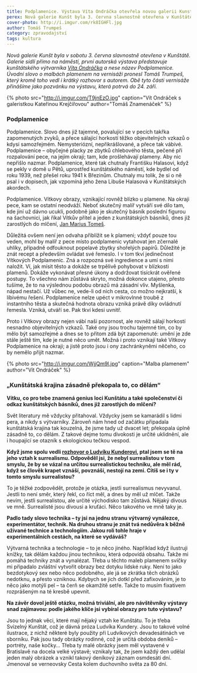 ```yaml
---
title: Podplamenice. Výstava Víta Ondráčka otevřela novou galerii Kunst
perex: Nová galerie Kunšt byla 3. června slavnostně otevřena v Kunštátě, první autorská výstava představuje kunštátského výtvarníka Víta Ondráčka a nese název Podplamenice.
cover-photo: http://i.imgur.com/rk8IGHFl.jpg
author: Tomáš Trumpeš
category: zpravodajství
tags: kultura
---
```


*Nová galerie Kunšt byla v sobotu 3. června slavnostně otevřena v Kunštátě. Galerie sídlí přímo na náměstí, první autorská výstava představuje kunštátského výtvarníka [Víta Ondráčka](http://vitondracek.cz/) a nese název Podplamenice. Úvodní slovo o malbách plamenem na vernisáži pronesl Tomáš Trumpeš, který kromě toho vedl i krátký rozhovor s autorem. Obě tyto části vernisáže přinášíme jako pozvánku na výstavu, která potrvá do 24. září.*

{% photo src="http://i.imgur.com/T9jnEzO.jpg" caption="Vít Ondráček s galeristkou Kateřinou Krejčířovou" author="Tomáš Znamenáček" %}

### Podplamenice

Podplamenice. Slovo dnes již tajemné, povalující se v pecích takřka zapomenutých zvyků, a přece sálající horkostí těžko objevitelných vzkazů o kdysi samozřejmém. Nemysteriózní, nepřikrášlované, a přece tak vábivé. Podplamenice – obyčejné placky ze zbytků chlebového těsta, pečené při rozpalování pece, na jejím okraji; tam, kde prošlehávají plameny. Aby nic nepřišlo nazmar. Podplamenice, které tak chutnaly Františku Halasovi, když se pekly v domě u Pětů, uprostřed kunštátského náměstí, kde bydlel od roku 1939, než přešel roku 1941 k Březinům. Chutnaly mu tolik, že si o ně psal i v dopisech, jak vzpomíná jeho žena Libuše Halasová v Kunštátských akordech.

Podplamenice. Vítkovy obrazy, vznikající rovněž blízko u plamene. Na okraji pece, kam se ostatní neodváží. Neboť skutečný malíř vytváří své dílo tam, kde jiní už dávno ucukli, podobně jako je skutečný básník poslední figurou na šachovnici, jak říkal Vítkův přítel a jeden z kunštátských básníků, dnes již zarostlých do mlčení, [Jan Marius Tomeš](http://www.ohlasy.info/clanky/2016/08/slovo-a-tvar.html).

Důležitá ovšem není jen odvaha přiblížit se k plameni; vždyť pouze tou veden, mohl by malíř z pece místo podplamenic vytahovat jen zčernalé uhlíky, případně odfouknout popelavé zbytky shořelých papírů. Důležité je znát recept a především ovládat své řemeslo. I v tom tkví jedinečnost Vítkových Podplamenic. Zná a rozpozná své ingredience a umí s nimi naložit. Ví, jak mísit těsto a dokáže se trpělivě pohybovat v blízkosti plamenů. Dokáže vykonávat přesné úkony a dodržovat tisíckrát ověřené postupy. To všechno nám zůstává skryto, možná dokonce utajeno, přesto tušíme, že to na výslednou podobu obrazů má zásadní vliv. Myšlenka, nápad nestačí. Už vůbec ne, vede-li od nich cesta, co možno nejkratší, k líbivému řešení. Podplamenice nelze upéct v mikrovlnné troubě z instantního těsta a skutečná hodnota obrazu vzniká právě díky ovládnutí řemesla. Vzniká, utváří se. Pak tkví kdesi uvnitř.

Proto i Vítkovy obrazy nejen vábí naši pozornost, ale rovněž sálají horkostí nesnadno objevitelných vzkazů. Také ony jsou trochu tajemné tím, co by mělo být samozřejmé a dnes se to přitom zdá být zapomenuté: umění je zde stále ještě tím, kde je nutné něco umět. Možná i proto vznikají také Vítkovy Podplamenice na okraji; a jistě proto jsou i ony zachránkyněmi něčeho, co by nemělo přijít nazmar.

{% photo src="http://i.imgur.com/WjjQm9l.jpg" caption="Malba plamenem" author="Vít Ondráček" %}

### „Kunštátská krajina zásadně překopala to, co dělám“

**Vítku, co pro tebe znamená genius loci Kunštátu a také společenství či odkaz kunštátských básníků, dnes již zarostlých do mlčení?**

Svět literatury mě vždycky přitahoval. Vždycky jsem se kamarádil s lidmi pera, a nikdy s výtvarníky. Zároveň nám hned od začátku připadala kunštátská krajina tak kouzelná, že jsme tady už dvacet let; překopala úplně zásadně to, co dělám. Z takové dejme tomu divokosti je určité uklidnění, ale i houpající se otazník s ekologickou tečkou vespod.

**Když jsme spolu vedli [rozhovor o Ludvíku Kunderovi](http://www.ohlasy.info/clanky/2015/10/kundera-ondracek.html), ptal jsem se tě na jeho vztah k surrealismu. Odpověděl jsi, že nebyl surrealistou v tom smyslu, že by se vázal na určitou surrealistickou techniku, ale měl rád, když se člověk krapet vznáší, povznáší, nestojí na zemi. Cítíš se i ty v tomto smyslu surrealistou?**

To je těžké zodpovědět, protože je otázka, jestli surrealismus nevyvanul. Jestli to není směr, který řekl, co říct měl, a dnes by měl už mlčet. Takže nevím, jestli surrealistou, ale určité východisko tam zůstává. Nějaký divous ve mně. Surrealisté jsou divousi a kruťáci. Něco takového ve mně taky je.

**Padlo tady slovo technika – ty jsi na jednu stranu výtvarný vynálezce, experimentátor, technik. Na druhou stranu je znát tvá nedůvěra k běžně užívané technice a technologiím. Jakou roli tohle hraje v experimentálních cestách, na které se vydáváš?**

Výtvarná technika a technologie – to je něco jiného. Například když ilustruji knížky, tak dělám každou jinou technikou, která odpovídá obsahu. Takže mi pomáhá techniky znát a vynalézat. Třeba u těchto maleb plamenem svíčky mi připadalo zvláštní vytvořit obrazy bez dotyku lidské ruky. Není to jako bezdotykový sex nebo něco podobného, ale já se zkrátka těch obrázků nedotknu, a přesto vzniknou. Kdybych se jich dotkl před zafixováním, je to něco jako motýlí pel – ta čerň se okamžitě setře. Takže to musím fixativem rozprášeným na té kresbě upevnit.

**Na závěr dovol ještě otázku, možná triviální, ale pro návštěvníky výstavy snad zajímavou: podle jakého klíče jsi vybíral obrazy pro tuto výstavu?**

Jsou to jednak věci, které mají nějaký vztah ke Kunštátu. To je třeba Svízelný Kunštát, což je dávná próza Ludvíka Kundery. Jsou to takové volné ilustrace, z nichž některé byly použity při Ludvíkových devadesátinách ve sborníku. Pak jsou tady obrázky rodinné, což je určitá obdoba deníků – portréty, naše kočky… Třeba ty malé obrázky jsem měl vystavené v Bratislavě na docela velké výstavě; vznikaly tak, že jsem každý den udělal jeden malý obrázek a vznikl takový deníkový záznam osmdesáti dní. Jmenoval se verneovsky Cesta kolem duchovního světa za 80 dní.
